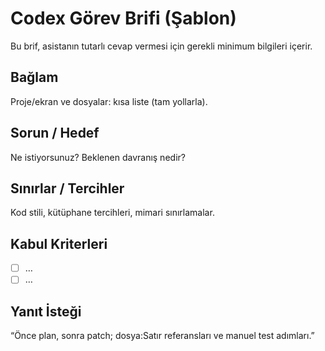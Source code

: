 # Codex Görev Brifi (Şablon)

Bu brif, asistanın tutarlı cevap vermesi için gerekli minimum bilgileri içerir.

## Bağlam
Proje/ekran ve dosyalar: kısa liste (tam yollarla).

## Sorun / Hedef
Ne istiyorsunuz? Beklenen davranış nedir?

## Sınırlar / Tercihler
Kod stili, kütüphane tercihleri, mimari sınırlamalar.

## Kabul Kriterleri
- [ ] …
- [ ] …

## Yanıt İsteği
“Önce plan, sonra patch; dosya:Satır referansları ve manuel test adımları.”

